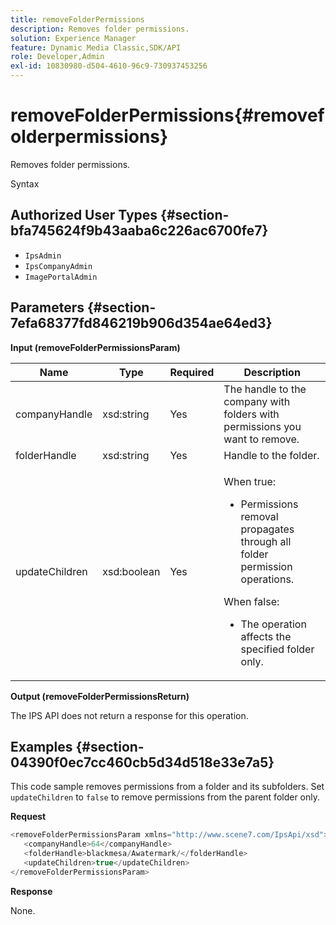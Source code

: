 ```yaml
---
title: removeFolderPermissions
description: Removes folder permissions.
solution: Experience Manager
feature: Dynamic Media Classic,SDK/API
role: Developer,Admin
exl-id: 10830980-d504-4610-96c9-730937453256
---
```

# removeFolderPermissions{#removefolderpermissions}

Removes folder permissions.

 Syntax 

## Authorized User Types {#section-bfa745624f9b43aaba6c226ac6700fe7}

* `IpsAdmin` 
* `IpsCompanyAdmin` 
* `ImagePortalAdmin`

## Parameters {#section-7efa68377fd846219b906d354ae64ed3}

**Input (removeFolderPermissionsParam)** 

<table id="table_15223256C63C4F008BDB1DF6F0AFE6A8"> 
 <thead> 
  <tr> 
   <th colname="col1" class="entry"> Name </th> 
   <th colname="col2" class="entry"> Type </th> 
   <th colname="col3" class="entry"> Required </th> 
   <th colname="col4" class="entry"> Description </th> 
  </tr> 
 </thead>
 <tbody> 
  <tr> 
   <td colname="col1"> <span class="codeph"> <span class="varname"> companyHandle</span> </span> </td> 
   <td colname="col2"> <span class="codeph"> xsd:string</span> </td> 
   <td colname="col3"> Yes </td> 
   <td colname="col4"> The handle to the company with folders with permissions you want to remove. </td> 
  </tr> 
  <tr> 
   <td colname="col1"> <span class="codeph"> <span class="varname"> folderHandle</span> </span> </td> 
   <td colname="col2"> <span class="codeph"> xsd:string</span> </td> 
   <td colname="col3"> Yes </td> 
   <td colname="col4"> Handle to the folder. </td> 
  </tr> 
  <tr> 
   <td colname="col1"> <span class="codeph"> <span class="varname"> updateChildren</span> </span> </td> 
   <td colname="col2"> <span class="codeph"> xsd:boolean</span> </td> 
   <td colname="col3"> Yes </td> 
   <td colname="col4"> <p>When <span class="codeph"> true</span>: 
     <ul id="ul_1305D060E0F34A61AA3C827E43F296E6"> 
      <li id="li_AB8705F3CEAD4B8A8F1C28291A6F7EC8">Permissions removal propagates through all folder permission operations. </li> 
     </ul> </p> <p>When <span class="codeph"> false</span>: 
     <ul id="ul_19AEE80F1FC84B64AD623E050C12A0CD"> 
      <li id="li_B8B78851004C43DB8CB7958E380AF510">The operation affects the specified folder only. </li> 
     </ul> </p> </td> 
  </tr> 
 </tbody> 
</table>

**Output (removeFolderPermissionsReturn)**

The IPS API does not return a response for this operation.

## Examples {#section-04390f0ec7cc460cb5d34d518e33e7a5}

This code sample removes permissions from a folder and its subfolders. Set `updateChildren` to `false` to remove permissions from the parent folder only.

**Request** 

```java
<removeFolderPermissionsParam xmlns="http://www.scene7.com/IpsApi/xsd">
   <companyHandle>64</companyHandle>
   <folderHandle>blackmesa/Awatermark/</folderHandle>
   <updateChildren>true</updateChildren>
</removeFolderPermissionsParam>
```

**Response**

None.
